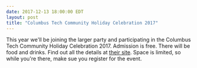 ```yaml
---
date: 2017-12-13 18:00:00 EDT
layout: post
title: "Columbus Tech Community Holiday Celebration 2017"
---
```


This year we'll be joining the larger party and participating in the Columbus
Tech Community Holiday Celebration 2017. Admission is free. There will be food
and drinks. Find out all the details at [their site](http://columbusholidayparty.com/).
Space is limited, so while you're there, make sue you register for the event.
